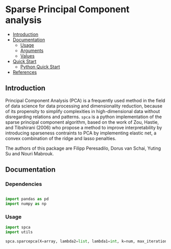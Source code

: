# Sparse Principal Component analysis

- [Introduction](#introduction)
- [Documentation](#documentation)
	- [Usage](#usage)
	- [Arguments](#arguments)
	- [Values](#values)
- [Quick Start](#quick-start)
	- [Python Quick Start](#python-quick-start)
- [References](#references)

## Introduction

Principal Component Analysis (PCA) is a frequently used method in the field of data science for data processing and dimensionality reduction, because of its propensity to simplify complexities in high-dimensional data without disregarding relations and patterns. `spca` is a python implementation of the sparse principal component algorithm, based on the work of Zou, Hastie, and Tibshirani (2006) who propose a method to improve interpretability by introducing sparseness contraints to PCA by implementing elastic net, a convex combination of the ridge and lasso penalties.

The authors of this package are Filipp Peresadilo, Dorus van Schai, Yuting Su and Nouri Mabrouk.

## Documentation

### Dependencies

```python

import pandas as pd
import numpy as np

```

### Usage

```python
import spca
import utils

spca.sparcepca(X=array, lambda2=list, lambda1=int, k=num, max_iteration=float, threshold=float, type=string)
```
